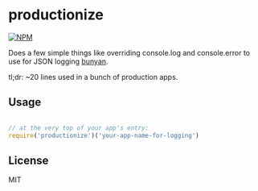 # productionize
[![NPM](https://nodei.co/npm/productionize.png)](https://nodei.co/npm/productionize/)

Does a few simple things like overriding console.log and console.error to use for JSON logging [bunyan](https://github.com/trentm/node-bunyan).

tl;dr: ~20 lines used in a bunch of production apps.

## Usage ##

```js

// at the very top of your app's entry:
require('productionize')('your-app-name-for-logging')

```

## License ##

MIT
